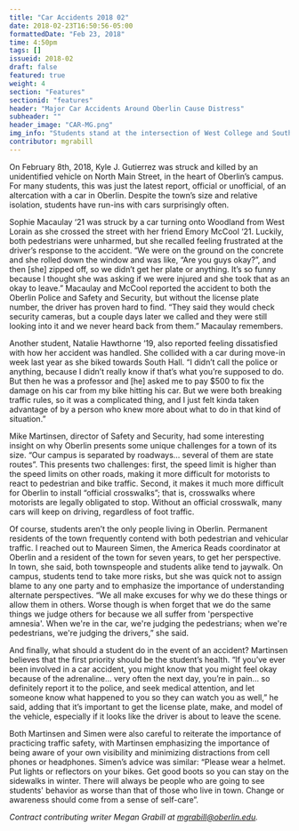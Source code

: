```yaml
---
title: "Car Accidents 2018 02"
date: 2018-02-23T16:50:56-05:00
formattedDate: "Feb 23, 2018"
time: 4:50pm
tags: []
issueid: 2018-02
draft: false
featured: true
weight: 4 
section: "Features"
sectionid: "features"
header: "Major Car Accidents Around Oberlin Cause Distress"
subheader: ""
header_image: "CAR-MG.png"
img_info: "Students stand at the intersection of West College and South Professor. Photo by Em Webster."
contributor: mgrabill
---
```


On February 8th, 2018, Kyle J. Gutierrez was struck and killed by an unidentified vehicle on North Main Street, in the heart of Oberlin’s campus. For many students, this was just the latest report, official or unofficial, of an altercation with a car in Oberlin. Despite the town’s size and relative isolation, students have run-ins with cars surprisingly often.

Sophie Macaulay ‘21 was struck by a car turning onto Woodland from West Lorain as she crossed the street with her friend Emory McCool ‘21. Luckily, both pedestrians were unharmed, but she recalled feeling frustrated at the driver’s response to the accident. “We were on the ground on the concrete and she rolled down the window and was like, “Are you guys okay?”, and then [she] zipped off, so we didn’t get her plate or anything. It’s so funny because I thought she was asking if we were injured and she took that as an okay to leave.” Macaulay and McCool reported the accident to both the Oberlin Police and Safety and Security, but without the license plate number, the driver has proven hard to find. “They said they would check security cameras, but a couple days later we called and they were still looking into it and we never heard back from them.” Macaulay remembers.

Another student, Natalie Hawthorne ‘19, also reported feeling dissatisfied with how her accident was handled. She collided with a car during move-in week last year as she biked towards South Hall. “I didn’t call the police or anything, because I didn’t really know if that’s what you’re supposed to do. But then he was a professor and [he] asked me to pay $500 to fix the damage on his car from my bike hitting his car. But we were both breaking traffic rules, so it was a complicated thing, and I just felt kinda taken advantage of by a person who knew more about what to do in that kind of situation.”

Mike Martinsen, director of Safety and Security, had some interesting insight on why Oberlin presents some unique challenges for a town of its size. “Our campus is separated by roadways… several of them are state routes”. This presents two challenges: first, the speed limit is higher than the speed limits on other roads, making it more difficult for motorists to react to pedestrian and bike traffic. Second, it makes it much more difficult for Oberlin to install “official crosswalks”; that is, crosswalks where motorists are legally obligated to stop. Without an official crosswalk, many cars will keep on driving, regardless of foot traffic.

Of course, students aren’t the only people living in Oberlin. Permanent residents of the town frequently contend with both pedestrian and vehicular  traffic. I reached out to Maureen Simen, the America Reads coordinator at Oberlin and a resident of the town for seven years, to get her perspective. In town, she said, both townspeople and students alike tend to jaywalk. On campus, students tend to take more risks, but she was quick not to assign blame to any one party and to emphasize the importance of understanding alternate perspectives. “We all make excuses for why we do these things or allow them in others. Worse though is when forget that we do the same things we judge others for because we all suffer from 'perspective amnesia'. When we're in the car, we're judging the pedestrians; when we're pedestrians, we're judging the drivers,” she said.

And finally, what should a student do in the event of an accident? Martinsen believes that the first priority should be the student’s health. “If you’ve ever been involved in a car accident, you might know that you might feel okay because of the adrenaline… very often the next day, you’re in pain… so definitely report it to the police, and seek medical attention, and let someone know what happened to you so they can watch you as well,” he said, adding that it’s important to get the license plate, make, and model of the vehicle, especially if it looks like the driver is about to leave the scene.

Both Martinsen and Simen were also careful to reiterate the importance of practicing traffic safety, with Martinsen emphasizing the importance of being aware of your own visibility and minimizing distractions from cell phones or headphones. Simen’s advice was similar: “Please wear a helmet. Put lights or reflectors on your bikes. Get good boots so you can stay on the sidewalks in winter. There will always be people who are going to see students' behavior as worse than that of those who live in town. Change or awareness should come from a sense of self-care”.

*Contract contributing writer Megan Grabill at mgrabill@oberlin.edu.*
